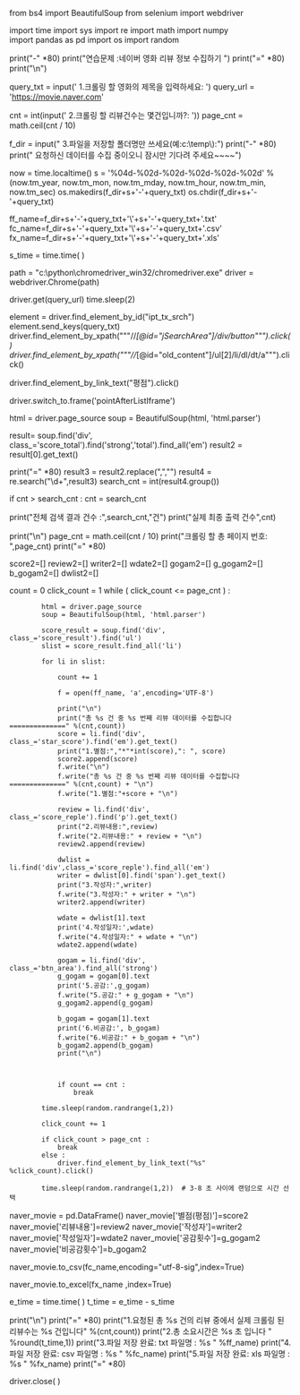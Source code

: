 
from bs4 import BeautifulSoup
from selenium import webdriver

import time
import sys
import re
import math
import numpy  
import pandas as pd 
import os
import random

print("-" *80)
print("연습문제 :네이버 영화 리뷰 정보 수집하기 ")
print("=" *80)
print("\n")

query_txt = input('    1.크롤링 할 영화의 제목을 입력하세요: ')
query_url = 'https://movie.naver.com'

cnt = int(input('    2.크롤링 할 리뷰건수는 몇건입니까?: '))
page_cnt = math.ceil(cnt / 10)

f_dir = input("    3.파일을 저장할 폴더명만 쓰세요(예:c:\\temp\\):")
print("-" *80)
print("    요청하신 데이터를 수집 중이오니 잠시만 기다려 주세요~~~~")

now = time.localtime()
s = '%04d-%02d-%02d-%02d-%02d-%02d' % (now.tm_year, now.tm_mon, now.tm_mday, now.tm_hour, now.tm_min, now.tm_sec)
os.makedirs(f_dir+s+'-'+query_txt)
os.chdir(f_dir+s+'-'+query_txt)

ff_name=f_dir+s+'-'+query_txt+'\\'+s+'-'+query_txt+'.txt'
fc_name=f_dir+s+'-'+query_txt+'\\'+s+'-'+query_txt+'.csv'
fx_name=f_dir+s+'-'+query_txt+'\\'+s+'-'+query_txt+'.xls'


s_time = time.time( )

path = "c:\python\chromedriver_win32/chromedriver.exe"
driver = webdriver.Chrome(path)

driver.get(query_url)
time.sleep(2)

element = driver.find_element_by_id("ipt_tx_srch")
element.send_keys(query_txt)
driver.find_element_by_xpath("""//*[@id="jSearchArea"]/div/button""").click()
driver.find_element_by_xpath("""//*[@id="old_content"]/ul[2]/li/dl/dt/a""").click()

driver.find_element_by_link_text("평점").click()


driver.switch_to.frame('pointAfterListIframe')

html = driver.page_source
soup = BeautifulSoup(html, 'html.parser')

result= soup.find('div', class_='score_total').find('strong','total').find_all('em')
result2 = result[0].get_text()

print("=" *80)
result3 = result2.replace(",","")
result4 = re.search("\d+",result3)
search_cnt = int(result4.group())

if cnt > search_cnt :
    cnt = search_cnt

print("전체 검색 결과 건수 :",search_cnt,"건")
print("실제 최종 출력 건수",cnt)

print("\n")
page_cnt = math.ceil(cnt / 10)
print("크롤링 할 총 페이지 번호: ",page_cnt)
print("=" *80)


score2=[]
review2=[]
writer2=[]
wdate2=[]
gogam2=[]
g_gogam2=[]
b_gogam2=[]
dwlist2=[]

count = 0
click_count = 1
while ( click_count <= page_cnt )  :
            
            html = driver.page_source
            soup = BeautifulSoup(html, 'html.parser')
            
            score_result = soup.find('div', class_='score_result').find('ul')
            slist = score_result.find_all('li')

            for li in slist:

                count += 1
                
                f = open(ff_name, 'a',encoding='UTF-8')
            
                print("\n")
                print("총 %s 건 중 %s 번째 리뷰 데이터를 수집합니다==============" %(cnt,count))
                score = li.find('div', class_='star_score').find('em').get_text()
                print("1.별점:","*"*int(score),": ", score)
                score2.append(score)
                f.write("\n")
                f.write("총 %s 건 중 %s 번째 리뷰 데이터를 수집합니다==============" %(cnt,count) + "\n")
                f.write("1.별점:"+score + "\n")
            
                review = li.find('div', class_='score_reple').find('p').get_text()
                print("2.리뷰내용:",review)
                f.write("2.리뷰내용:" + review + "\n")
                review2.append(review)
         
                dwlist = li.find('div',class_='score_reple').find_all('em')
                writer = dwlist[0].find('span').get_text()
                print("3.작성자:",writer)
                f.write("3.작성자:" + writer + "\n")
                writer2.append(writer)
                
                wdate = dwlist[1].text
                print('4.작성일자:',wdate)
                f.write("4.작성일자:" + wdate + "\n")
                wdate2.append(wdate)
            
                gogam = li.find('div', class_='btn_area').find_all('strong')
                g_gogam = gogam[0].text
                print('5.공감:',g_gogam)
                f.write("5.공감:" + g_gogam + "\n")
                g_gogam2.append(g_gogam)
                
                b_gogam = gogam[1].text
                print('6.비공감:', b_gogam)
                f.write("6.비공감:" + b_gogam + "\n")
                b_gogam2.append(b_gogam)
                print("\n")

                

                if count == cnt :
                    break
            
            time.sleep(random.randrange(1,2))  

            click_count += 1
            
            if click_count > page_cnt :
                break
            else :
                driver.find_element_by_link_text("%s" %click_count).click()

            time.sleep(random.randrange(1,2))  # 3-8 초 사이에 랜덤으로 시간 선택


naver_movie = pd.DataFrame()
naver_movie['별점(평점)']=score2
naver_movie['리뷰내용']=review2
naver_movie['작성자']=writer2
naver_movie['작성일자']=wdate2
naver_movie['공감횟수']=g_gogam2
naver_movie['비공감횟수']=b_gogam2

naver_movie.to_csv(fc_name,encoding="utf-8-sig",index=True)

naver_movie.to_excel(fx_name ,index=True)

e_time = time.time( )
t_time = e_time - s_time


print("\n") 
print("=" *80)
print("1.요청된 총 %s 건의 리뷰 중에서 실제 크롤링 된 리뷰수는 %s 건입니다" %(cnt,count))
print("2.총 소요시간은 %s 초 입니다 " %round(t_time,1))
print("3.파일 저장 완료: txt 파일명 : %s " %ff_name)
print("4.파일 저장 완료: csv 파일명 : %s " %fc_name)
print("5.파일 저장 완료: xls 파일명 : %s " %fx_name)
print("=" *80)

driver.close( )
